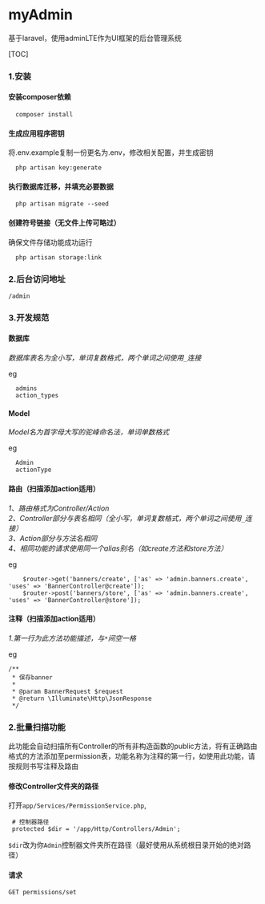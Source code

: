 # myAdmin
基于laravel，使用adminLTE作为UI框架的后台管理系统

[TOC]

### 1.安装

####  **安装composer依赖**
```
  composer install  
```

####  **生成应用程序密钥**

将.env.example复制一份更名为.env，修改相关配置，并生成密钥

```
  php artisan key:generate
```

#### **执行数据库迁移，并填充必要数据**

```
  php artisan migrate --seed
```

####  **创建符号链接（无文件上传可略过）**
  确保文件存储功能成功运行

```
  php artisan storage:link
```

### 2.后台访问地址

```
/admin
```

### 3.开发规范

####  **数据库**
   *数据库表名为全小写，单词复数格式，两个单词之间使用`_`连接*

eg
```
  admins
  action_types  
```

####  **Model**
   *Model名为首字母大写的驼峰命名法，单词单数格式*

eg
```
  Admin
  actionType
```

#### **路由（扫描添加action适用）**

   *1、路由格式为Controller/Action*  
   *2、Controller部分与表名相同（全小写，单词复数格式，两个单词之间使用`_`连接）*  
   *3、Action部分与方法名相同*  
   *4、相同功能的请求使用同一个alias别名（如create方法和store方法）*  

eg
```
    $router->get('banners/create', ['as' => 'admin.banners.create', 'uses' => 'BannerController@create']);
    $router->post('banners/store', ['as' => 'admin.banners.create', 'uses' => 'BannerController@store']);
```

####  **注释（扫描添加action适用）**
   *1.第一行为此方法功能描述，与`*`间空一格*

 eg
```
/**
 * 保存banner
 *
 * @param BannerRequest $request
 * @return \Illuminate\Http\JsonResponse
 */
```

### 2.批量扫描功能
  此功能会自动扫描所有Controller的所有非构造函数的public方法，将有正确路由格式的方法添加至permission表，功能名称为注释的第一行，如使用此功能，请按规则书写注释及路由

####  **修改Controller文件夹的路径**
打开`app/Services/PermissionService.php`,  

```
 # 控制器路径
 protected $dir = '/app/Http/Controllers/Admin';
```
`$dir`改为你`Admin`控制器文件夹所在路径（最好使用从系统根目录开始的绝对路径）

####  **请求**
```
GET permissions/set
```
